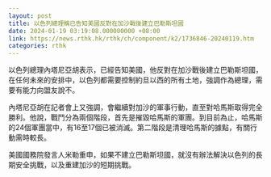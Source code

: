```yaml
---
layout: post
title: 以色列總理稱已告知美國反對在加沙戰後建立巴勒斯坦國　
date: 2024-01-19 03:19:08.000000000 +08:00
link: https://news.rthk.hk/rthk/ch/component/k2/1736846-20240119.htm
categories: rthk
---
```


以色列總理內塔尼亞胡表示，已經告知美國，他反對在加沙戰後建立巴勒斯坦國，在任何未來的安排中，以色列都需要控制約旦以西的所有土地，強調作為總理，需要有能力向盟友說不。

內塔尼亞胡在記者會上又強調，會繼續對加沙的軍事行動，直至對哈馬斯取得完全勝利。他說，戰鬥分為兩個階段，首先是摧毀哈馬斯的軍團。到目前為止，哈馬斯的24個軍團當中，有16至17個已被消滅。第二階段是清理哈馬斯的據點，有關行動需時較長。

美國國務院發言人米勒重申，如果不建立巴勒斯坦國，就沒有辦法解決以色列的長期安全挑戰，以及重建加沙的短期挑戰。
